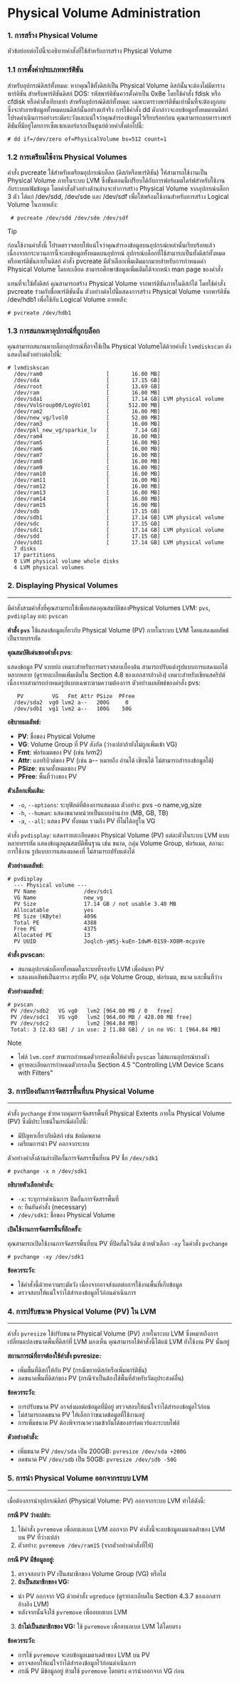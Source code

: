 # Physical Volume Administration
### 1. การสร้าง Physical Volume

หัวข้อย่อยต่อไปนี้จะอธิบายคำสั่งที่ใช้สำหรับการสร้าง Physical Volume

### 1.1 การตั้งค่าประเภทพาร์ติชัน

สำหรับอุปกรณ์ดิสก์ทั้งหมด: หากคุณใช้ทั้งดิสก์เป็น Physical Volume ดิสก์นั้นจะต้องไม่มีตารางพาร์ติชัน
สำหรับพาร์ติชันดิสก์ DOS: รหัสพาร์ติชันควรตั้งค่าเป็น 0x8e โดยใช้คำสั่ง fdisk หรือ cfdisk หรือคำสั่งเทียบเท่า
สำหรับอุปกรณ์ดิสก์ทั้งหมด: เฉพาะตารางพาร์ติชันเท่านั้นที่จะต้องถูกลบ ซึ่งจะทำลายข้อมูลทั้งหมดบนดิสก์นั้นอย่างแท้จริง การใช้คำสั่ง dd ดังกล่าวจะลบข้อมูลทั้งหมดบนดิสก์ โปรดดำเนินการอย่างระมัดระวังและแน่ใจว่าคุณสำรองข้อมูลไว้เรียบร้อยก่อน คุณสามารถลบตารางพาร์ติชันที่มีอยู่โดยการเซ็ตเซกเตอร์แรกเป็นศูนย์ด้วยคำสั่งต่อไปนี้:

```
# dd if=/dev/zero of=PhysicalVolume bs=512 count=1
```

 ### 1.2 การเตรียมใช้งาน Physical Volumes

 คำสั่ง pvcreate ใช้สำหรับเตรียมอุปกรณ์บล็อก (ดิสก์หรือพาร์ติชัน) ให้สามารถใช้งานเป็น Physical Volume ภายในระบบ LVM ซึ่งขั้นตอนนี้เปรียบได้กับการฟอร์แมตไดร์ฟสำหรับใช้งานกับระบบแฟ้มข้อมูล โดยคำสั่งตัวอย่างด้านล่างจะทำการสร้าง Physical Volume จากอุปกรณ์บล็อก 3 ตัว ได้แก่ /dev/sdd, /dev/sde และ /dev/sdf เพื่อให้พร้อมใช้งานสำหรับการสร้าง Logical Volume ในภายหลัง:
```
 # pvcreate /dev/sdd /dev/sde /dev/sdf
 ```

> [!TIP]
> ก่อนใช้งานคำสั่งนี้ โปรดตรวจสอบให้แน่ใจว่าคุณสำรองข้อมูลบนอุปกรณ์เหล่านั้นเรียบร้อยแล้ว เนื่องจากกระบวนการนี้จะลบข้อมูลทั้งหมดบนอุปกรณ์
อุปกรณ์บล็อกที่ใช้สามารถเป็นทั้งดิสก์ทั้งหมดหรือพาร์ติชันภายในดิสก์
คำสั่ง pvcreate มีตัวเลือกเพิ่มเติมมากมายสำหรับการกำหนดค่า Physical Volume โดยละเอียด สามารถศึกษาข้อมูลเพิ่มเติมได้จากหน้า man page ของคำสั่ง

แทนที่จะใช้ทั้งดิสก์ คุณสามารถสร้าง Physical Volume จากพาร์ติชันภายในดิสก์ได้ โดยใช้คำสั่ง pvcreate ร่วมกับชื่อพาร์ติชันนั้น ตัวอย่างต่อไปนี้แสดงการสร้าง Physical Volume จากพาร์ติชัน /dev/hdb1 เพื่อใช้กับ Logical Volume ภายหลัง:
 ```
# pvcreate /dev/hdb1
 ```

### 1.3 การสแกนหาอุปกรณ์ที่ถูกบล็อก
คุณสามารถสแกนหาบล็อกอุปกรณ์ที่อาจใช้เป็น Physical Volumeได้ด้วยคำสั่ง `lvmdiskscan` ดังแสดงในตัวอย่างต่อไปนี้:
```
# lvmdiskscan
  /dev/ram0                    [       16.00 MB]
  /dev/sda                     [       17.15 GB]
  /dev/root                    [       13.69 GB]
  /dev/ram                     [       16.00 MB]
  /dev/sda1                    [       17.14 GB] LVM physical volume
  /dev/VolGroup00/LogVol01     [      512.00 MB]
  /dev/ram2                    [       16.00 MB]
  /dev/new_vg/lvol0            [       52.00 MB]
  /dev/ram3                    [       16.00 MB]
  /dev/pkl_new_vg/sparkie_lv   [        7.14 GB]
  /dev/ram4                    [       16.00 MB]
  /dev/ram5                    [       16.00 MB]
  /dev/ram6                    [       16.00 MB]
  /dev/ram7                    [       16.00 MB]
  /dev/ram8                    [       16.00 MB]
  /dev/ram9                    [       16.00 MB]
  /dev/ram10                   [       16.00 MB]
  /dev/ram11                   [       16.00 MB]
  /dev/ram12                   [       16.00 MB]
  /dev/ram13                   [       16.00 MB]
  /dev/ram14                   [       16.00 MB]
  /dev/ram15                   [       16.00 MB]
  /dev/sdb                     [       17.15 GB]
  /dev/sdb1                    [       17.14 GB] LVM physical volume
  /dev/sdc                     [       17.15 GB]
  /dev/sdc1                    [       17.14 GB] LVM physical volume
  /dev/sdd                     [       17.15 GB]
  /dev/sdd1                    [       17.14 GB] LVM physical volume
  7 disks
  17 partitions
  0 LVM physical volume whole disks
  4 LVM physical volumes
```

### 2. Displaying Physical Volumes

---

มีคำสั่งสามคำสั่งที่คุณสามารถใช้เพื่อแสดงคุณสมบัติของPhysical Volumes LVM: `pvs`, `pvdisplay` และ `pvscan`

<b>คำสั่ง `pvs`</b> ใช้แสดงข้อมูลเกี่ยวกับ Physical Volume (PV) ภายในระบบ LVM โดยแสดงผลลัพธ์เป็นรายบรรทัด

<b>คุณสมบัติเด่นของคำสั่ง pvs</b>:

แสดงข้อมูล PV แบบย่อ เหมาะสำหรับการตรวจสอบเบื้องต้น
สามารถปรับแต่งรูปแบบการแสดงผลได้หลากหลาย (ดูรายละเอียดเพิ่มเติมใน Section 4.8 ของเอกสารอ้างอิง)
เหมาะสำหรับเขียนสคริปต์ เนื่องจากสามารถกำหนดรูปแบบเฉพาะตามความต้องการ
 ตัวอย่างผลลัพธ์ของคำสั่ง pvs:
```
   PV         VG   Fmt Attr PSize  PFree
  /dev/sda2  vg0 lvm2 a--   200G     0
  /dev/sdb1  vg1 lvm2 a--   100G    50G
```

<b>อธิบายผลลัพธ์:</b>

- <b>PV</b>: ชื่อของ Physical Volume
- <b>VG</b>: Volume Group ที่ PV สังกัด (ว่างเปล่าถ้ายังไม่ถูกเพิ่มเข้า VG)
- <b>Fmt</b>: ฟอร์แมตของ PV (เช่น lvm2)
- <b>Attr</b>: แอทริบิวต์ของ PV (เช่น a-- หมายถึง อ่านได้ เขียนได้ ไม่สามารถสำรองข้อมูลได้)
- <b>PSize</b>: ขนาดทั้งหมดของ PV
- <b>PFree</b>: พื้นที่ว่างของ PV

<b>ตัวเลือกเพิ่มเติม:</b>
- `-o`, `--options`: ระบุฟิลด์ที่ต้องการแสดงผล ตัวอย่าง: pvs -o name,vg,size
- `-h`, `--human`: แสดงขนาดหน่วยเป็นแบบอ่านง่าย (MB, GB, TB)
- `-a`, `--all`: แสดง PV ทั้งหมด รวมถึง PV ที่ไม่ได้อยู่ใน VG

คำสั่ง `pvdisplay`:
แสดงรายละเอียดของ Physical Volume (PV) แต่ละตัวในระบบ LVM แบบหลายบรรทัด
แสดงข้อมูลคุณสมบัติพื้นฐาน เช่น ขนาด, กลุ่ม Volume Group, ฟอร์แมต, สถานะการใช้งาน
รูปแบบการแสดงผลคงที่ ไม่สามารถปรับแต่งได้

<b>ตัวอย่างผลลัพธ์:</b>
```
# pvdisplay
  --- Physical volume ---
  PV Name               /dev/sdc1
  VG Name               new_vg
  PV Size               17.14 GB / not usable 3.40 MB
  Allocatable           yes
  PE Size (KByte)       4096
  Total PE              4388
  Free PE               4375
  Allocated PE          13
  PV UUID               Joqlch-yWSj-kuEn-IdwM-01S9-XO8M-mcpsVe
```

<b>คำสั่ง pvscan:</b>

- สแกนอุปกรณ์บล็อกทั้งหมดในระบบที่รองรับ LVM เพื่อค้นหา PV
- แสดงผลลัพธ์เป็นตาราง สรุปชื่อ PV, กลุ่ม Volume Group, ฟอร์แมต, ขนาด และพื้นที่ว่าง

<b>ตัวอย่างผลลัพธ์:</b>
```
# pvscan
 PV /dev/sdb2   VG vg0   lvm2 [964.00 MB / 0   free]
 PV /dev/sdc1   VG vg0   lvm2 [964.00 MB / 428.00 MB free]
 PV /dev/sdc2            lvm2 [964.84 MB]
 Total: 3 [2.83 GB] / in use: 2 [1.88 GB] / in no VG: 1 [964.84 MB]
```

> [!NOTE] 
>- ไฟล์ `lvm.conf` สามารถกำหนดตัวกรองเพื่อให้คำสั่ง `pvscan` ไม่สแกนอุปกรณ์บางตัว
>- ดูรายละเอียดการกำหนดตัวกรองใน Section 4.5 "Controlling LVM Device Scans with Filters"

### 3. การป้องกันการจัดสรรพื้นที่บน Physical Volume
---

คำสั่ง `pvchange` ช่วยควบคุมการจัดสรรพื้นที่ Physical Extents ภายใน Physical Volume (PV) ซึ่งมีประโยชน์ในกรณีต่อไปนี้:

- มีปัญหาเกี่ยวกับดิสก์ เช่น ข้อผิดพลาด
- เตรียมการนำ PV ออกจากระบบ

ตัวอย่างคำสั่งด้านล่างปิดกั้นการจัดสรรพื้นที่บน PV ชื่อ `/dev/sdk1`
```
# pvchange -x n /dev/sdk1
```

<b>อธิบายตัวเลือกคำสั่ง:</b>

- `-x`: ระบุการดำเนินการ ปิดกั้นการจัดสรรพื้นที่
- `n`: ยืนยันคำสั่ง (necessary)
- `/dev/sdk1`: ชื่อของ Physical Volume
 
<b>เปิดใช้งานการจัดสรรพื้นที่อีกครั้ง:</b>

คุณสามารถเปิดใช้งานการจัดสรรพื้นที่บน PV ที่ปิดกั้นไว้เดิม ด้วยตัวเลือก `-xy` ในคำสั่ง `pvchange`

```
# pvchange -xy /dev/sdk1
```

<b>ข้อควรระวัง:</b>

- ใช้คำสั่งนี้ด้วยความระมัดวัง เนื่องจากอาจส่งผลต่อการใช้งานพื้นที่เก็บข้อมูล
- ตรวจสอบให้แน่ใจว่าได้สำรองข้อมูลไว้ก่อนดำเนินการ

### 4. การปรับขนาด Physical Volume (PV) ใน LVM
---
 
คำสั่ง `pvresize` ใช้ปรับขนาด Physical Volume (PV) ภายในระบบ LVM ซึ่งหมายถึงการเปลี่ยนแปลงขนาดพื้นที่ดิสก์ที่ LVM มองเห็น คุณสามารถใช้คำสั่งนี้ได้แม้ LVM ยังใช้งาน PV นั้นอยู่

<b>สถานการณ์ที่อาจต้องใช้คำสั่ง pvresize:</b>

- เพิ่มพื้นที่ดิสก์ให้กับ PV (กรณีขยายดิสก์หรือเพิ่มพาร์ติชัน)
- ลดขนาดพื้นที่ดิสก์ของ PV (กรณีจำเป็นต้องใช้พื้นที่สำหรับวัตถุประสงค์อื่น)
 
<b>ข้อควรระวัง:</b>

- การปรับขนาด PV อาจส่งผลต่อข้อมูลที่มีอยู่ ตรวจสอบให้แน่ใจว่าได้สำรองข้อมูลไว้ก่อน
- ไม่สามารถลดขนาด PV ให้เล็กกว่าขนาดข้อมูลที่ใช้งานอยู่
- การเพิ่มขนาด PV ต้องพิจารณาความเข้ากันได้ของฮาร์ดแวร์และระบบไฟล์
 
<b>ตัวอย่างคำสั่ง:</b>

- เพิ่มขนาด PV `/dev/sda` เป็น 200GB: `pvresize /dev/sda +200G`
- ลดขนาด PV `/dev/sdb` เป็น 50GB: `pvresize /dev/sdb -50G`

### 5. การนำ Physical Volume ออกจากระบบ LVM
---

เมื่อต้องการนำอุปกรณ์ดิสก์ (Physical Volume: PV) ออกจากระบบ LVM ทำได้ดังนี้:

<b>กรณี PV ว่างเปล่า:</b>

1. ใช้คำสั่ง `pvremove` เพื่อลบเลเบล LVM ออกจาก PV คำสั่งนี้จะลบข้อมูลเมตาเดต้าของ LVM บน PV ที่ว่างเปล่า
2. ตัวอย่าง: `pvremove /dev/ram15` (จากตัวอย่างคำสั่งที่ให้)
 
<b>กรณี PV มีข้อมูลอยู่:</b>

1. ตรวจสอบว่า PV เป็นสมาชิกของ Volume Group (VG) หรือไม่
2. <b>ถ้าเป็นสมาชิกของ VG:</b>
- นำ PV ออกจาก VG ด้วยคำสั่ง `vgreduce` (ดูรายละเอียดใน Section 4.3.7 ของเอกสารอ้างอิง LVM)
- หลังจากนั้นจึงใช้ `pvremove` เพื่อลบเลเบล LVM
3. <b>ถ้าไม่เป็นสมาชิกของ VG:</b>
ใช้ `pvremove` เพื่อลบเลเบล LVM ได้โดยตรง

<b>ข้อควรระวัง:</b>

- การใช้ `pvremove` จะลบข้อมูลเมตาเดต้าของ LVM บน PV
- ตรวจสอบให้แน่ใจว่าได้สำรองข้อมูลไว้ก่อนดำเนินการ
- กรณี PV มีข้อมูลอยู่ ห้ามใช้ `pvremove` โดยตรง ควรนำออกจาก VG ก่อน